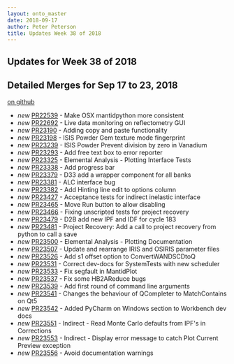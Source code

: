 ```yaml
---
layout: onto_master
date: 2018-09-17
author: Peter Peterson
title: Updates Week 38 of 2018
---
```

Updates for Week 38 of 2018
---------------------------

Detailed Merges for Sep 17 to 23, 2018
--------------------------------------
[on github](https://github.com/mantidproject/mantid/pulls?q=is%3Apr+merged%3A2018-09-18..2018-09-23)

* *new* [PR22539](https://github.com/mantidproject/mantid/pull/22539) - Make OSX mantidpython more consistent
* *new* [PR22692](https://github.com/mantidproject/mantid/pull/22692) - Live data monitoring on reflectometry GUI
* *new* [PR23190](https://github.com/mantidproject/mantid/pull/23190) - Adding copy and paste functionality
* *new* [PR23198](https://github.com/mantidproject/mantid/pull/23198) - ISIS Powder Gem texture mode fingerprint
* *new* [PR23239](https://github.com/mantidproject/mantid/pull/23239) - ISIS Powder Prevent division by zero in Vanadium
* *new* [PR23293](https://github.com/mantidproject/mantid/pull/23293) - Add free text box to error reporter
* *new* [PR23325](https://github.com/mantidproject/mantid/pull/23325) - Elemental Analysis - Plotting Interface Tests
* *new* [PR23338](https://github.com/mantidproject/mantid/pull/23338) - Add progress bar
* *new* [PR23379](https://github.com/mantidproject/mantid/pull/23379) - D33 add a wrapper component for all banks
* *new* [PR23381](https://github.com/mantidproject/mantid/pull/23381) - ALC interface bug
* *new* [PR23382](https://github.com/mantidproject/mantid/pull/23382) - Add Hinting line edit to options column
* *new* [PR23427](https://github.com/mantidproject/mantid/pull/23427) - Acceptance tests for indirect inelastic interface
* *new* [PR23465](https://github.com/mantidproject/mantid/pull/23465) - Move Run button to allow disabling
* *new* [PR23466](https://github.com/mantidproject/mantid/pull/23466) - Fixing unscripted tests for project recovery
* *new* [PR23479](https://github.com/mantidproject/mantid/pull/23479) - D2B add new IPF and IDF for cycle 183
* *new* [PR23481](https://github.com/mantidproject/mantid/pull/23481) - Project Recovery: Add a call to project recovery from python to call a save
* *new* [PR23500](https://github.com/mantidproject/mantid/pull/23500) - Elemental Analysis - Plotting Documentation
* *new* [PR23507](https://github.com/mantidproject/mantid/pull/23507) - Update and rearrange IRIS and OSIRIS parameter files
* *new* [PR23526](https://github.com/mantidproject/mantid/pull/23526) - Add s1 offset option to ConvertWANDSCDtoQ
* *new* [PR23531](https://github.com/mantidproject/mantid/pull/23531) - Correct dev-docs for SystemTests with new scheduler
* *new* [PR23533](https://github.com/mantidproject/mantid/pull/23533) - Fix segfault in MantidPlot
* *new* [PR23537](https://github.com/mantidproject/mantid/pull/23537) - Fix some HB2AReduce bugs
* *new* [PR23539](https://github.com/mantidproject/mantid/pull/23539) - Add first round of command line arguments
* *new* [PR23541](https://github.com/mantidproject/mantid/pull/23541) - Changes the behaviour of QCompleter to MatchContains on Qt5
* *new* [PR23542](https://github.com/mantidproject/mantid/pull/23542) - Added PyCharm on Windows section to Workbench dev docs
* *new* [PR23551](https://github.com/mantidproject/mantid/pull/23551) - Indirect - Read Monte Carlo defaults from IPF's in Corrections
* *new* [PR23553](https://github.com/mantidproject/mantid/pull/23553) - Indirect - Display error message to catch Plot Current Preview exception
* *new* [PR23556](https://github.com/mantidproject/mantid/pull/23556) - Avoid documentation warnings
